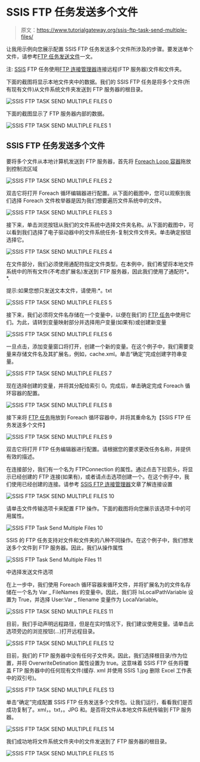 # SSIS FTP 任务发送多个文件

> 原文：<https://www.tutorialgateway.org/ssis-ftp-task-send-multiple-files/>

让我用示例向您展示配置 SSIS FTP 任务发送多个文件所涉及的步骤。要发送单个文件，请参考[FTP 任务发送文件](https://www.tutorialgateway.org/ssis-ftp-task-send-files/)一文。

注: [SSIS](https://www.tutorialgateway.org/ssis/) FTP 任务使用[FTP 连接管理器](https://www.tutorialgateway.org/ssis-ftp-connection-manager/)连接远程(FTP 服务器)文件和文件夹。

下面的截图将显示本地文件夹中的数据。我们的 SSIS FTP 任务是将多个文件(所有现有文件)从文件系统文件夹发送到 FTP 服务器的根目录。

![SSIS FTP TASK SEND MULTIPLE FILES 0](img/0b8b3dd67a0cd1fd6b361ca621656d7d.png)

下面的截图显示了 FTP 服务器内部的数据。

![SSIS FTP TASK SEND MULTIPLE FILES 1](img/40c1ba8e15084d8c540236241cd84e47.png)

## SSIS FTP 任务发送多个文件

要将多个文件从本地计算机发送到 FTP 服务器，首先将 [Foreach Loop 容器](https://www.tutorialgateway.org/ssis-foreach-loop-file-enumerator/)拖放到控制流区域

![SSIS FTP TASK SEND MULTIPLE FILES 2](img/3bd7df20e8c65a4b92930ca9af1f0985.png)

双击它将打开 Foreach 循环编辑器进行配置。从下面的截图中，您可以观察到我们选择 Foreach 文件枚举器是因为我们想要遍历文件系统中的文件。

![SSIS FTP TASK SEND MULTIPLE FILES 3](img/979b5bd52b1c819e729188cccc931de9.png)

接下来，单击浏览按钮从我们的文件系统中选择文件夹名称。从下面的截图中，可以看到我们选择了电子驱动器中的文件系统任务-复制文件文件夹。单击确定按钮选择它。

![SSIS FTP TASK SEND MULTIPLE FILES 4](img/567d9196b9cd34b123fbcacb197f32d7.png)

在文件部分，我们必须使用通配符指定文件类型。在本例中，我们希望将本地文件系统中的所有文件(不考虑扩展名)发送到 FTP 服务器，因此我们使用了通配符*。*.

提示:如果您想只发送文本文件，请使用:*。txt

![SSIS FTP TASK SEND MULTIPLE FILES 5](img/ffe828c8bb04900ced4f68607d945830.png)

接下来，我们必须将文件名存储在一个变量中，以便在我们的 [FTP 任务](https://www.tutorialgateway.org/ssis-ftp-task/)中使用它们。为此，请转到变量映射部分并选择用户变量(如果有)或创建新变量

![SSIS FTP TASK SEND MULTIPLE FILES 6](img/bdba9a62369441721253c0a8d943dc23.png)

一旦点击<new variable..="">，添加变量窗口将打开，创建一个新的变量。在这个例子中，我们需要变量来存储文件名及其扩展名，例如，cache.xml。单击“确定”完成创建字符串变量。</new>

![SSIS FTP TASK SEND MULTIPLE FILES 7](img/36bc12a5bec184b146f351364c27a20a.png)

现在选择创建的变量，并将其分配给索引 0。完成后，单击确定完成 Foreach 循环容器的配置。

![SSIS FTP TASK SEND MULTIPLE FILES 8](img/dd090decedea36b7a535e9205300c260.png)

接下来将 [FTP 任务](https://www.tutorialgateway.org/ssis-ftp-task/)拖放到 Foreach 循环容器中，并将其重命名为【SSIS FTP 任务发送多个文件】

![SSIS FTP TASK SEND MULTIPLE FILES 9](img/518f07f5c3f462150bc95c610ad85540.png)

双击它将打开 FTP 任务编辑器进行配置。请根据您的要求更改任务名称，并提供有效的描述。

在连接部分，我们有一个名为 FTPConnection 的属性。通过点击下拉箭头，将显示已经创建的 FTP 连接(如果有)，或者请点击<new connection..="">选项创建一个。在这个例子中，我们使用已经创建的连接。请参考 [SSIS FTP 连接管理器](https://www.tutorialgateway.org/ssis-ftp-connection-manager/)文章了解连接设置</new>

![SSIS FTP TASK SEND MULTIPLE FILES 10](img/676061ca9c82fa1367157c42769e8ed5.png)

请单击文件传输选项卡来配置 FTP 操作。下面的截图将向您展示该选项卡中的可用属性。

![SSIS FTP Task Send Multiple Files 10](img/5b7a979f761dae6cf1f70ecede765bb0.png)

SSIS 的 FTP 任务支持对文件和文件夹的八种不同操作。在这个例子中，我们想发送多个文件到 FTP 服务器。因此，我们从操作属性

![SSIS FTP Task Send Multiple Files 11](img/28b91a345697cb37f7ee6e7c035ff74f.png)

中选择发送文件选项

在上一步中，我们使用 Foreach 循环容器来循环文件，并将扩展名为的文件名存储在一个名为 Var _ FileNames 的变量中。因此，我们将 IsLocalPathVariable 设置为 True，并选择 User:Var _ filename 变量作为 LocalVariable。

![SSIS FTP TASK SEND MULTIPLE FILES 11](img/3977a21a9b93d96157a83e493e1dd00d.png)

目前，我们手动声明远程路径，但是在实时情况下，我们建议使用变量。请单击此选项旁边的浏览按钮(…)打开远程目录。

![SSIS FTP TASK SEND MULTIPLE FILES 12](img/b880616a18dcb50d0f8ac488380e0078.png)

目前，我们的 FTP 服务器中没有任何子文件夹。因此，我们选择根目录/作为位置，并将 OverwriteDetination 属性设置为 true。这意味着 SSIS FTP 任务将覆盖 FTP 服务器中的任何现有文件(缓存. xml 并使用 SSIS 1.jpg 删除 Excel 工作表中的双引号)。

![SSIS FTP TASK SEND MULTIPLE FILES 13](img/96f3aafdfcad26a1a6f3c251c84d6da9.png)

单击“确定”完成配置 SSIS FTP 任务发送多个文件包。让我们运行，看看我们是否成功复制了。xml，。txt，。JPG 和。是否将文件从本地文件系统传输到 FTP 服务器。

![SSIS FTP TASK SEND MULTIPLE FILES 14](img/63556fff19507e46a3bdb0efff6e7113.png)

我们成功地将文件系统文件夹中的文件发送到了 FTP 服务器的根目录。

![SSIS FTP TASK SEND MULTIPLE FILES 15](img/b6f2d869db7e2eac15e7a69037dc9cfb.png)